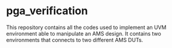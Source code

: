 # pga_verification

This repository contains all the codes used to implement an UVM environment able to manipulate an AMS design. It contains two environments that connects to two different AMS DUTs.
